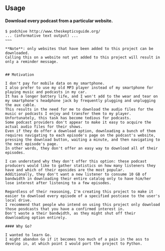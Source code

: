 ## Usage

#### Download every podcast from a particular website.

~~~~
$ podchive http://www.theskepticsguide.org/
... (informative text output) ...
~~~

**Note**: only websites that have been added to this project can be downloaded.
Calling this on a website not yet added to this project will result in only a reminder message.


## Motivation

I don't pay for mobile data on my smartphone.
I also prefer to use my old MP3 player instead of my smartphone for playing music and podcasts in my car.
It has a longer battery life, and I won't add to the wear and tear on my smartphone's headphone jack by frequently plugging and unplugging the aux cable.
This results in the need for me to download the audio files for the music or podcasts I enjoy and transfer them to my player.
Unfortunately, this task has become tedious for podcasts.
Some podcast providers don't appear to make it easy to acquire the actual audio files for their shows.
Even if they do offer a download option, downloading a bunch of them requires navigating to each episode's page on the podcast's website, pressing the download button, waiting a minute, and then navigating to the next episode's page.
In other words, they don't offer an easy way to download all of their episodes.

I can understand why they don't offer this option: these podcast producers would like to gather statistics on how many listeners they have and which of their eposides are the most popular.
Additionally, they don't want a new listener to consume 10 GB of bandwidth in downloading their entire catalog only to have him/her lose interest after listening to a few episodes.

Regardless of their reasoning, I'm creating this project to make it easier to download every episode of a specified postcase to the user's local drive.
I recommend that people who intend on using this project only download those posdcasts that you have a confirmed interest in.
Don't waste a their bandwidth, as they might shut off their downloading option entirely.

#### Why Go?

I wanted to learn Go.
I might abandon Go if it becomes too much of a pain in the ass to develop in, at which point I would port the project to Python.
